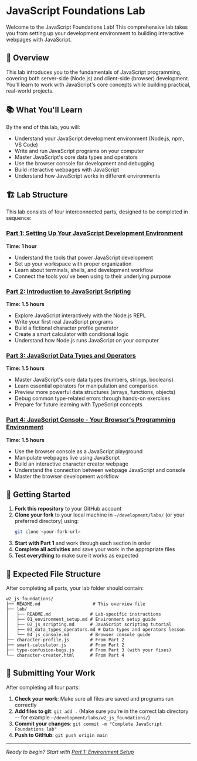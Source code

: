 # JavaScript Foundations Lab

Welcome to the JavaScript Foundations Lab! This comprehensive lab takes you from setting up your development environment to building interactive webpages with JavaScript.

## 🎯 Overview

This lab introduces you to the fundamentals of JavaScript programming, covering both server-side (Node.js) and client-side (browser) development. You'll learn to work with JavaScript's core concepts while building practical, real-world projects.

## 📚 What You'll Learn

By the end of this lab, you will:
- Understand your JavaScript development environment (Node.js, npm, VS Code)
- Write and run JavaScript programs on your computer
- Master JavaScript's core data types and operators
- Use the browser console for development and debugging
- Build interactive webpages with JavaScript
- Understand how JavaScript works in different environments

## 🏗️ Lab Structure

This lab consists of four interconnected parts, designed to be completed in sequence:

### [Part 1: Setting Up Your JavaScript Development Environment](./lab/01_environment_setup.md)
**Time: 1 hour**
- Understand the tools that power JavaScript development
- Set up your workspace with proper organization
- Learn about terminals, shells, and development workflow
- Connect the tools you've been using to their underlying purpose

### [Part 2: Introduction to JavaScript Scripting](./lab/02_js_scripting.md)
**Time: 1.5 hours**
- Explore JavaScript interactively with the Node.js REPL
- Write your first real JavaScript programs
- Build a fictional character profile generator
- Create a smart calculator with conditional logic
- Understand how Node.js runs JavaScript on your computer

### [Part 3: JavaScript Data Types and Operators](./lab/03_data_types_operators.md)
**Time: 1.5 hours**
- Master JavaScript's core data types (numbers, strings, booleans)
- Learn essential operators for manipulation and comparison
- Preview more powerful data structures (arrays, functions, objects)
- Debug common type-related errors through hands-on exercises
- Prepare for future learning with TypeScript concepts

### [Part 4: JavaScript Console - Your Browser's Programming Environment](./lab/04_js_console.md)
**Time: 1.5 hours**
- Use the browser console as a JavaScript playground
- Manipulate webpages live using JavaScript
- Build an interactive character creator webpage
- Understand the connection between webpage JavaScript and console
- Master the browser development workflow

## 🚀 Getting Started

1. **Fork this repository** to your GitHub account
2. **Clone your fork** to your local machine in `~/development/labs/` (or your preferred directory) using:
   ```bash
   git clone <your-fork-url>
   ```
3. **Start with Part 1** and work through each section in order
4. **Complete all activities** and save your work in the appropriate files
5. **Test everything** to make sure it works as expected

## 📁 Expected File Structure

After completing all parts, your lab folder should contain:

```
w2_js_foundations/
├── README.md                    # This overview file
├── lab/
│   ├── README.md               # Lab-specific instructions
│   ├── 01_environment_setup.md # Environment setup guide
│   ├── 02_js_scripting.md      # JavaScript scripting tutorial
│   ├── 03_data_types_operators.md # Data types and operators lesson
│   └── 04_js_console.md        # Browser console guide
├── character-profile.js        # From Part 2
├── smart-calculator.js         # From Part 2
├── type-confusion-bugs.js      # From Part 3 (with your fixes)
└── character-creator.html      # From Part 4
```

## 📝 Submitting Your Work

After completing all four parts:

1. **Check your work**: Make sure all files are saved and programs run correctly
2. **Add files to git**: `git add .` (Make sure you're in the correct lab directory -- for example `~/development/labs/w2_js_foundations/`)
3. **Commit your changes**: `git commit -m "Complete JavaScript Foundations lab"`
4. **Push to GitHub**: `git push origin main`

---

*Ready to begin? Start with [Part 1: Environment Setup](./lab/01_environment_setup.md)*
